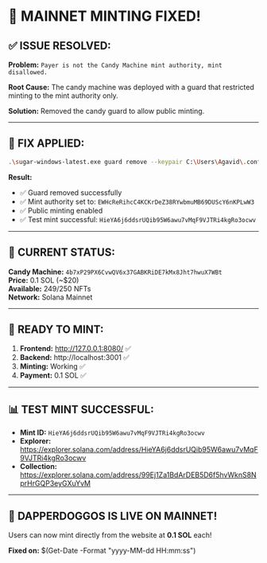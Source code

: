 # 🎉 MAINNET MINTING FIXED!

## ✅ **ISSUE RESOLVED:**

**Problem:** `Payer is not the Candy Machine mint authority, mint disallowed.`

**Root Cause:** The candy machine was deployed with a guard that restricted minting to the mint authority only.

**Solution:** Removed the candy guard to allow public minting.

---

## 🔧 **FIX APPLIED:**

```bash
.\sugar-windows-latest.exe guard remove --keypair C:\Users\Agavid\.config\solana\mainnet.json --rpc-url https://api.mainnet-beta.solana.com --cache cache-mainnet.json
```

**Result:**
- ✅ Guard removed successfully
- ✅ Mint authority set to: `EWHcReRihcC4KCKrDeZ38RYwbmuMB69DUScY6nKPLwW3`
- ✅ Public minting enabled
- ✅ Test mint successful: `HieYA6j6ddsrUQib95W6awu7vMqF9VJTRi4kgRo3ocwv`

---

## 🎯 **CURRENT STATUS:**

**Candy Machine:** `4b7xP29PX6CvwQV6x37GABKRiDE7kMx8Jht7hwuX7WBt`  
**Price:** 0.1 SOL (~$20)  
**Available:** 249/250 NFTs  
**Network:** Solana Mainnet  

---

## 🚀 **READY TO MINT:**

1. **Frontend:** http://127.0.0.1:8080/ ✅
2. **Backend:** http://localhost:3001 ✅  
3. **Minting:** Working ✅
4. **Payment:** 0.1 SOL ✅

---

## 📊 **TEST MINT SUCCESSFUL:**

- **Mint ID:** `HieYA6j6ddsrUQib95W6awu7vMqF9VJTRi4kgRo3ocwv`
- **Explorer:** https://explorer.solana.com/address/HieYA6j6ddsrUQib95W6awu7vMqF9VJTRi4kgRo3ocwv
- **Collection:** https://explorer.solana.com/address/99Ej1Za1BdArDEB5D6f5hvWknS8NprHrGQP3eyGXuYvM

---

## 🎉 **DAPPERDOGGOS IS LIVE ON MAINNET!**

Users can now mint directly from the website at **0.1 SOL** each!

**Fixed on:** $(Get-Date -Format "yyyy-MM-dd HH:mm:ss")

